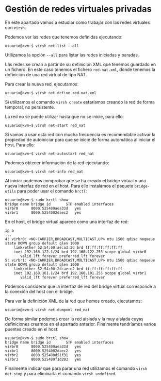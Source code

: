 # Gestión de redes virtuales privadas

En este apartado vamos  a estudiar como trabajar con las redes virtuales con `virsh`.

Podemos ver las redes que tenemos definidas ejecutando:

```
usuario@kvm~$ virsh net-list --all
```

Utilizamos la opción `--all` para listar las redes iniciadas y paradas.

Las redes se crean a partir de su definición XML que tenemos guardado en un fichero. En este caso tenemos el fichero `red-nat.xml`, donde tenemos la definición de una red virtual de tipo NAT.

Para crear la nueva red, ejecutamos:

```
usuario@kvm~$ virsh net-define red-nat.xml
```

Si utilizamos el comando `virsh create` estaríamos creando la red de forma temporal, no persistente.

La red no se puede utilizar hasta que no se inicie, para ello:

```
usuario@kvm~$ virsh net-start red_nat
```

Si vamos a usar esta red con mucha frecuencia es recomendable activar la propiedad de autoiniciar para que se inicie de forma automática al iniciar el host. Para ello:

```
usuario@kvm~$ virsh net-autostart red_nat
```

Podemos obtener información de la red ejecutando:

```
usuario@kvm~$ virsh net-info red_nat
```

Al iniciar podemos comprobar que se ha creado el bridge virtual y una nueva interfaz de red en el host. Para ello instalamos el paquete `bridge-utils` para poder usar el comando `brctl`:

```
usuario@kvm~$ sudo brctl show
bridge name	bridge id		STP enabled	interfaces
virbr0		8000.525400aea33d	yes		
virbr1		8000.5254002daec2	yes	
```

En el host, el bridge virtual aparece como una interfaz de red:

```
ip a
...
4: virbr0: <NO-CARRIER,BROADCAST,MULTICAST,UP> mtu 1500 qdisc noqueue state DOWN group default qlen 1000
    link/ether 52:54:00:ae:a3:3d brd ff:ff:ff:ff:ff:ff
    inet 192.168.122.1/24 brd 192.168.122.255 scope global virbr0
       valid_lft forever preferred_lft forever
5: virbr1: <NO-CARRIER,BROADCAST,MULTICAST,UP> mtu 1500 qdisc noqueue state DOWN group default qlen 1000
    link/ether 52:54:00:2d:ae:c2 brd ff:ff:ff:ff:ff:ff
    inet 192.168.101.1/24 brd 192.168.101.255 scope global virbr1
       valid_lft forever preferred_lft forever
```

Podemos considerar que la interfaz de red del bridge virtual corresponde a la conexión del host con el bridge.

Para ver la definición XML de la red que hemos creado, ejecutamos:

```
usuario@kvm~$ virsh net-dumpxml red_nat
```

De forma similar podemos crear la red aislada y la muy aislada cuyas definiciones creamos en el apartado anterior. Finalmente tendríamos varios puentes creado en el host:
```
usuario@kvm~$ sudo brctl show
bridge name	bridge id		STP enabled	interfaces
virbr0		8000.525400aea33d	yes		
virbr1		8000.5254002daec2	yes		
virbr2		8000.525400d51f31	yes
virbr3		8000.525400f1d203	yes
```

Finalmente indicar que para parar una red utilizamos el comando `virsh net-stop` y para eliminarla el comando `virsh undefined`.